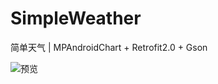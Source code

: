 # SimpleWeather
简单天气 | MPAndroidChart + Retrofit2.0 + Gson

![预览](https://github.com/LiuGuiLinAndroid/SimpleProject/blob/master/SimpleWeathers/img/%E9%A2%84%E8%A7%88.png?raw=true)
